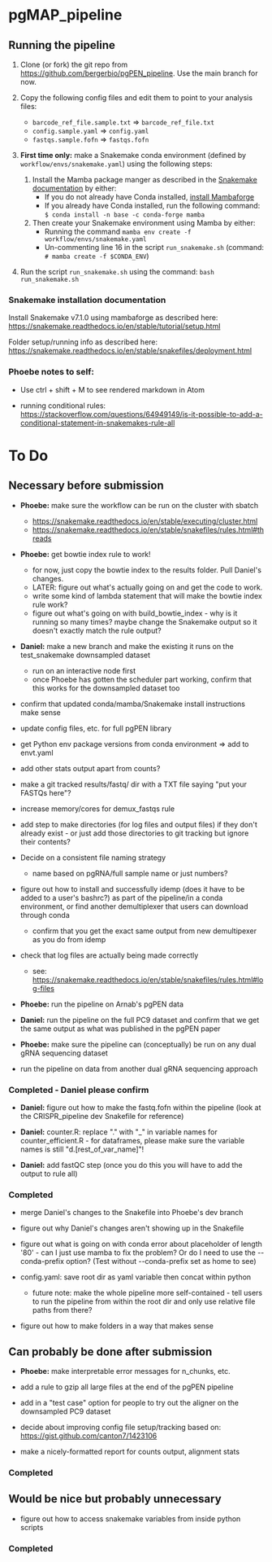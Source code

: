 # pgMAP_pipeline

## Running the pipeline

1. Clone (or fork) the git repo from https://github.com/bergerbio/pgPEN_pipeline. Use the main branch for now.

2. Copy the following config files and edit them to point to your analysis files:
    * `barcode_ref_file.sample.txt` => `barcode_ref_file.txt`
    * `config.sample.yaml` => `config.yaml`
    * `fastqs.sample.fofn` => `fastqs.fofn`


3. **First time only:** make a Snakemake conda environment (defined by `workflow/envs/snakemake.yaml`) using the following steps:
    1. Install the Mamba package manger as described in the [Snakemake documentation](https://snakemake.readthedocs.io/en/stable/getting_started/installation.html) by either:
        * If you do not already have Conda installed, [install Mambaforge](https://github.com/conda-forge/miniforge#mambaforge)
        * If you already have Conda installed, run the following command: `$ conda install -n base -c conda-forge mamba`
    2. Then create your Snakemake environment using Mamba by either:
        * Running the command `mamba env create -f workflow/envs/snakemake.yaml`
        * Un-commenting line 16 in the script `run_snakemake.sh` (command: `# mamba create -f $CONDA_ENV`)


4. Run the script `run_snakemake.sh` using the command: `bash run_snakemake.sh`

### Snakemake installation documentation
Install Snakemake v7.1.0 using mambaforge as described here:
https://snakemake.readthedocs.io/en/stable/tutorial/setup.html

Folder setup/running info as described here:
https://snakemake.readthedocs.io/en/stable/snakefiles/deployment.html


### Phoebe notes to self:
* Use ctrl + shift + M to see rendered markdown in Atom

* running conditional rules: https://stackoverflow.com/questions/64949149/is-it-possible-to-add-a-conditional-statement-in-snakemakes-rule-all


# To Do

## Necessary before submission

* **Phoebe:** make sure the workflow can be run on the cluster with sbatch
  * https://snakemake.readthedocs.io/en/stable/executing/cluster.html
  * https://snakemake.readthedocs.io/en/stable/snakefiles/rules.html#threads

* **Phoebe:** get bowtie index rule to work!
  * for now, just copy the bowtie index to the results folder. Pull Daniel's changes. 
  * LATER: figure out what's actually going on and get the code to work.
  * write some kind of lambda statement that will make the bowtie index rule work?
  * figure out what's going on with build_bowtie_index - why is it running so many times? maybe change the Snakemake output so it doesn't exactly match the rule output?

* **Daniel:** make a new branch and make the existing it runs on the test_snakemake downsampled dataset 
  * run on an interactive node first
  * once Phoebe has gotten the scheduler part working, confirm that this works for the downsampled dataset too

* confirm that updated conda/mamba/Snakemake install instructions make sense

* update config files, etc. for full pgPEN library

* get Python env package versions from conda environment => add to envt.yaml

* add other stats output apart from counts?

* make a git tracked results/fastq/ dir with a TXT file saying "put your FASTQs here"?

* increase memory/cores for demux_fastqs rule

* add step to make directories (for log files and output files) if they don't already exist - or just add those directories to git tracking but ignore their contents?

* Decide on a consistent file naming strategy
  * name based on pgRNA/full sample name or just numbers?

* figure out how to install and successfully idemp (does it have to be added to a user's bashrc?) as part of the pipeline/in a conda environment, or find another demultiplexer that users can download through conda
  * confirm that you get the exact same output from new demultipexer as you do from idemp

* check that log files are actually being made correctly
  * see: https://snakemake.readthedocs.io/en/stable/snakefiles/rules.html#log-files

* **Phoebe:** run the pipeline on Arnab's pgPEN data

* **Daniel:** run the pipeline on the full PC9 dataset and confirm that we get the same output as what was published in the pgPEN paper

* **Phoebe:** make sure the pipeline can (conceptually) be run on any dual gRNA sequencing dataset

* run the pipeline on data from another dual gRNA sequencing approach 

### Completed - Daniel please confirm
* **Daniel:** figure out how to make the fastq.fofn within the pipeline (look at the CRISPR_pipeline dev Snakefile for reference)

* **Daniel:** counter.R: replace "." with "_" in variable names for counter_efficient.R - for dataframes, please make sure the variable names is still "d.[rest_of_var_name]"!

* **Daniel:** add fastQC step (once you do this you will have to add the output to rule all)


### Completed

* merge Daniel's changes to the Snakefile into Phoebe's dev branch

* figure out why Daniel's changes aren't showing up in the Snakefile

* figure out what is going on with conda error about placeholder of length '80' - can I just use mamba to fix the problem? Or do I need to use the --conda-prefix option? (Test without --conda-prefix set as home to see)

* config.yaml: save root dir as yaml variable then concat within python
  * future note: make the whole pipeline more self-contained - tell users to run the pipeline from within the root dir and only use relative file paths from there?

* figure out how to make folders in a way that makes sense



## Can probably be done after submission

* **Phoebe:** make interpretable error messages for n_chunks, etc.

* add a rule to gzip all large files at the end of the pgPEN pipeline

* add in a "test case" option for people to try out the aligner on the downsampled PC9 dataset

* decide about improving config file setup/tracking based on: https://gist.github.com/canton7/1423106

* make a nicely-formatted report for counts output, alignment stats

### Completed



## Would be nice but probably unnecessary

* figure out how to access snakemake variables from inside python scripts

### Completed



